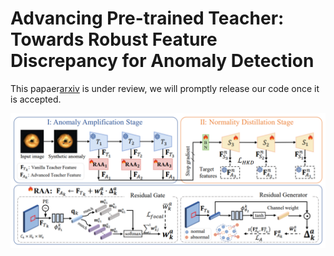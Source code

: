 # Advancing Pre-trained Teacher: Towards Robust Feature Discrepancy for Anomaly Detection

This papaer[arxiv]() is under review, we will promptly release our code once it is accepted.

![](assets/overview.png)

